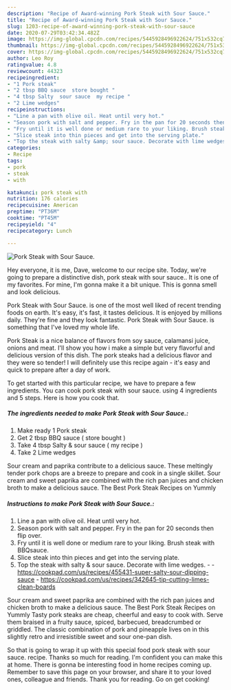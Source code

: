 ```yaml
---
description: "Recipe of Award-winning Pork Steak with Sour Sauce."
title: "Recipe of Award-winning Pork Steak with Sour Sauce."
slug: 1203-recipe-of-award-winning-pork-steak-with-sour-sauce
date: 2020-07-29T03:42:34.482Z
image: https://img-global.cpcdn.com/recipes/5445928496922624/751x532cq70/pork-steak-with-sour-sauce-recipe-main-photo.jpg
thumbnail: https://img-global.cpcdn.com/recipes/5445928496922624/751x532cq70/pork-steak-with-sour-sauce-recipe-main-photo.jpg
cover: https://img-global.cpcdn.com/recipes/5445928496922624/751x532cq70/pork-steak-with-sour-sauce-recipe-main-photo.jpg
author: Leo Roy
ratingvalue: 4.8
reviewcount: 44323
recipeingredient:
- "1 Pork steak"
- "2 tbsp BBQ sauce  store bought "
- "4 tbsp Salty  sour sauce  my recipe "
- "2 Lime wedges"
recipeinstructions:
- "Line a pan with olive oil. Heat until very hot."
- "Season pork with salt and pepper. Fry in the pan for 20 seconds then flip over."
- "Fry until it is well done or medium rare to your liking. Brush steak with BBQsauce."
- "Slice steak into thin pieces and get into the serving plate."
- "Top the steak with salty &amp; sour sauce. Decorate with lime wedges.  https://cookpad.com/us/recipes/455431-super-salty-sour-dipping-sauce https://cookpad.com/us/recipes/342645-tip-cutting-limes-clean-boards"
categories:
- Recipe
tags:
- pork
- steak
- with

katakunci: pork steak with 
nutrition: 176 calories
recipecuisine: American
preptime: "PT36M"
cooktime: "PT45M"
recipeyield: "4"
recipecategory: Lunch

---
```



![Pork Steak with Sour Sauce.](https://img-global.cpcdn.com/recipes/5445928496922624/751x532cq70/pork-steak-with-sour-sauce-recipe-main-photo.jpg)

Hey everyone, it is me, Dave, welcome to our recipe site. Today, we're going to prepare a distinctive dish, pork steak with sour sauce.. It is one of my favorites. For mine, I'm gonna make it a bit unique. This is gonna smell and look delicious.

Pork Steak with Sour Sauce. is one of the most well liked of recent trending foods on earth. It's easy, it's fast, it tastes delicious. It is enjoyed by millions daily. They're fine and they look fantastic. Pork Steak with Sour Sauce. is something that I've loved my whole life.

Pork Steak is a nice balance of flavors from soy sauce, calamansi juice, onions and meat. I&#39;ll show you how i make a simple but very flavorful and delicious version of this dish. The pork steaks had a delicious flavor and they were so tender! I will definitely use this recipe again - it&#39;s easy and quick to prepare after a day of work.


To get started with this particular recipe, we have to prepare a few ingredients. You can cook pork steak with sour sauce. using 4 ingredients and 5 steps. Here is how you cook that.

<!--inarticleads1-->

##### The ingredients needed to make Pork Steak with Sour Sauce.:

1. Make ready 1 Pork steak
1. Get 2 tbsp BBQ sauce ( store bought )
1. Take 4 tbsp Salty &amp; sour sauce ( my recipe )
1. Take 2 Lime wedges


Sour cream and paprika contribute to a delicious sauce. These meltingly tender pork chops are a breeze to prepare and cook in a single skillet. Sour cream and sweet paprika are combined with the rich pan juices and chicken broth to make a delicious sauce. The Best Pork Steak Recipes on Yummly 

<!--inarticleads2-->

##### Instructions to make Pork Steak with Sour Sauce.:

1. Line a pan with olive oil. Heat until very hot.
1. Season pork with salt and pepper. Fry in the pan for 20 seconds then flip over.
1. Fry until it is well done or medium rare to your liking. Brush steak with BBQsauce.
1. Slice steak into thin pieces and get into the serving plate.
1. Top the steak with salty &amp; sour sauce. Decorate with lime wedges. -  - https://cookpad.com/us/recipes/455431-super-salty-sour-dipping-sauce - https://cookpad.com/us/recipes/342645-tip-cutting-limes-clean-boards


Sour cream and sweet paprika are combined with the rich pan juices and chicken broth to make a delicious sauce. The Best Pork Steak Recipes on Yummly Tasty pork steaks are cheap, cheerful and easy to cook with. Serve them braised in a fruity sauce, spiced, barbecued, breadcrumbed or griddled. The classic combination of pork and pineapple lives on in this slightly retro and irresistible sweet and sour one-pan dish. 

So that is going to wrap it up with this special food pork steak with sour sauce. recipe. Thanks so much for reading. I'm confident you can make this at home. There is gonna be interesting food in home recipes coming up. Remember to save this page on your browser, and share it to your loved ones, colleague and friends. Thank you for reading. Go on get cooking!
